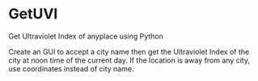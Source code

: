 # GetUVI
Get Ultraviolet Index of anyplace using Python

Create an GUI to accept a city name then get the Ultraviolet Index of the city at noon time of the current day. If the location is away from any city, use coordinates instead of city name.
